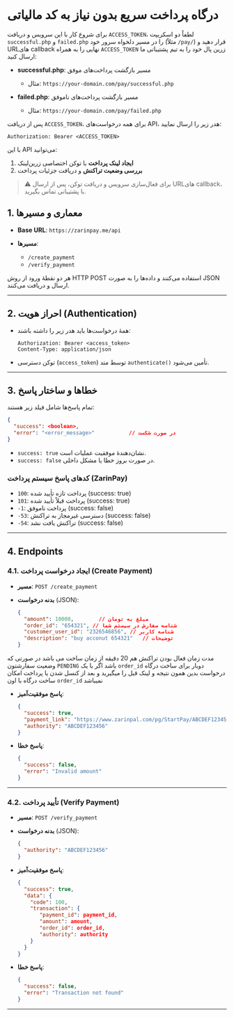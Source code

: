 # درگاه پرداخت سریع بدون نیاز به کد مالیاتی

برای شروع کار با این سرویس و دریافت `ACCESS_TOKEN`، لطفاً دو اسکریپت `successful.php` و `failed.php` را در مسیر دلخواه سرور خود (مثلاً `/pay/`) قرار دهید و URLهای callback نهایی را به همراه `ACCESS_TOKEN` زرین پال خود را به تیم پشتیبانی ما ارسال کنید:

* **successful.php**: مسیر بازگشت پرداخت‌های موفق

  * مثال: `https://your-domain.com/pay/successful.php`
* **failed.php**: مسیر بازگشت پرداخت‌های ناموفق

  * مثال: `https://your-domain.com/pay/failed.php`

پس از دریافت `ACCESS_TOKEN`، برای همه درخواست‌های API، هدر زیر را ارسال نمایید:

```
Authorization: Bearer <ACCESS_TOKEN>
```

با این API می‌توانید:

1. **ایجاد لینک پرداخت** با توکن اختصاصی زرین‌لینک
2. **بررسی وضعیت تراکنش** و دریافت جزئیات پرداخت

> ⚠️ برای فعال‌سازی سرویس و دریافت توکن، پس از ارسال URLهای callback، با پشتیبانی تماس بگیرید.




## 1. معماری و مسیرها

* **Base URL**: `https://zarinpay.me/api`
* **مسیرها**:

  * `/create_payment`
  * `/verify_payment`

هر دو نقطه‌ٔ ورود از روش HTTP POST استفاده می‌کنند و داده‌ها را به صورت JSON ارسال و دریافت می‌کنند.

---

## 2. احراز هویت (Authentication)

* همهٔ درخواست‌ها باید هدر زیر را داشته باشند:

  ```http
  Authorization: Bearer <access_token>
  Content-Type: application/json
  ```
* توکن دسترسی (`access_token`) توسط متد `authenticate()` تأمین می‌شود.

---

## 3. خطاها و ساختار پاسخ

تمام پاسخ‌ها شامل فیلد زیر هستند:

```json
{
  "success": <boolean>,
  "error": "<error_message>"           // در صورت شکست
}
```

* `success: true` نشان‌دهندهٔ موفقیت عملیات است.
* `success: false` در صورت بروز خطا یا مشکل داخلی.

### کدهای پاسخ سیستم پرداخت (ZarinPay)

* `100`: پرداخت تازه تأیید شده (success: true)
* `101`: پرداخت قبلاً تأیید شده (success: true)
* `-1`: پرداخت ناموفق (success: false)
* `-53`: دسترسی غیرمجاز به تراکنش (success: false)
* `-54`: تراکنش یافت نشد (success: false)

---

## 4. Endpoints

### 4.1. ایجاد درخواست پرداخت (Create Payment)

* **مسیر**: `POST /create_payment`
* **بدنه درخواست** (JSON):

  ```json
  {
    "amount": 10000,        // مبلغ به تومان
    "order_id": "654321", // شناسه سفارش در سیستم شما
    "customer_user_id": "2326546856", // شناسه کاربر
    "description": "buy acconut 654321"   // توضیحات
  }
  ```

مدت زمان فعال بودن تراکنش هم 20 دقیقه از زمان ساخت می باشد
در صورتی که وضعیت سفارشتون `PENDING` باشد اگر با یک `order_id` دوبار برای ساخت درگاه درخواست بدین همون نتیجه و لینک قبل را میگیرید و بعد از کنسل شدن یا پرداخت امکان ساخت درگاه با اون `order_id` نمیباشد
  
* **پاسخ موفقیت‌آمیز**:

  ```json
  {
    "success": true,
    "payment_link": "https://www.zarinpal.com/pg/StartPay/ABCDEF123456",
    "authority": "ABCDEF123456"
  }
  ```
* **پاسخ خطا**:

  ```json
  {
    "success": false,
    "error": "Invalid amount"
  }
  ```

---

### 4.2. تأیید پرداخت (Verify Payment)

* **مسیر**: `POST /verify_payment`
* **بدنه درخواست** (JSON):

  ```json
  {
    "authority": "ABCDEF123456"
  }
  ```
* **پاسخ موفقیت‌آمیز**:
  ```json
  {
    "success": true,
    "data": {
      "code": 100,
      "transaction": {
         "payment_id": payment_id,
         "amount": amount,
         "order_id": order_id,
         "authority": authority
      }
    }
  }
  ```
* **پاسخ خطا**:

  ```json
  {
    "success": false,
    "error": "Transaction not found"
  }
  ```

---

